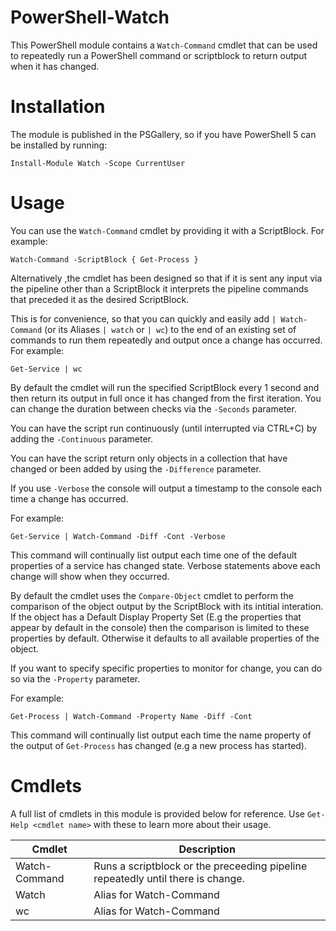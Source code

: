 # PowerShell-Watch

This PowerShell module contains a `Watch-Command` cmdlet that can be used to repeatedly run a PowerShell command or scriptblock to return output when it has changed.

# Installation

The module is published in the PSGallery, so if you have PowerShell 5 can be installed by running:
```
Install-Module Watch -Scope CurrentUser
```

# Usage

You can use the `Watch-Command` cmdlet by providing it with a ScriptBlock. For example:

```
Watch-Command -ScriptBlock { Get-Process }
```

Alternatively ,the cmdlet has been designed so that if it is sent any input via the pipeline other than a ScriptBlock it interprets the pipeline commands that preceded it as the desired ScriptBlock.

This is for convenience, so that you can quickly and easily add `| Watch-Command` (or its Aliases `| watch` or `| wc`) to the end of an existing set of commands to run them repeatedly and output once a change has occurred. For example:

```
Get-Service | wc
```

By default the cmdlet will run the specified ScriptBlock every 1 second and then return its output in full once it has changed from the first iteration. You can change the duration between checks via the `-Seconds` parameter.

You can have the script run continuously (until interrupted via CTRL+C) by adding the `-Continuous` parameter.

You can have the script return only objects in a collection that have changed or been added by using the `-Difference` parameter.

If you use `-Verbose` the console will output a timestamp to the console each time a change has occurred.

For example:
```
Get-Service | Watch-Command -Diff -Cont -Verbose
```
This command will continually list output each time one of the default properties of a service has changed state. Verbose statements above each change will show when they occurred.

By default the cmdlet uses the `Compare-Object` cmdlet to perform the comparison of the object output by the ScriptBlock with its intitial interation. If the object has a Default Display Property Set (E.g the properties that appear by default in the console) then the comparison is limited to these properties by default. Otherwise it defaults to all available properties of the object.

If you want to specify specific properties to monitor for change, you can do so via the `-Property` parameter.

For example:
```
Get-Process | Watch-Command -Property Name -Diff -Cont
```
This command will continually list output each time the name property of the output of `Get-Process` has changed (e.g a new process has started). 

# Cmdlets

A full list of cmdlets in this module is provided below for reference. Use `Get-Help <cmdlet name>` with these to learn more about their usage.

Cmdlet        | Description
--------------| -------------------------------------------------------------------------------
Watch-Command | Runs a scriptblock or the preceeding pipeline repeatedly until there is change.
Watch         | Alias for Watch-Command
wc            | Alias for Watch-Command
